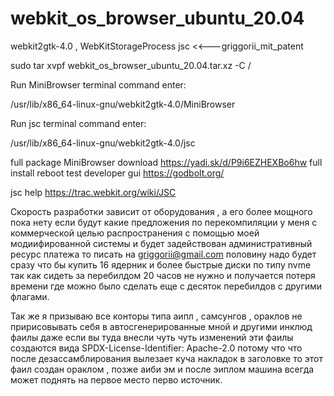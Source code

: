 # webkit_os_browser_ubuntu_20.04
webkit2gtk-4.0 , WebKitStorageProcess jsc <<---griggorii_mit_patent

sudo tar xvpf webkit_os_browser_ubuntu_20.04.tar.xz -C /

Run MiniBrowser terminal command enter:

/usr/lib/x86_64-linux-gnu/webkit2gtk-4.0/MiniBrowser

Run jsc terminal command enter:

/usr/lib/x86_64-linux-gnu/webkit2gtk-4.0/jsc

full package MiniBrowser download https://yadi.sk/d/P9i6EZHEXBo6hw full install reboot test developer gui https://godbolt.org/

jsc help https://trac.webkit.org/wiki/JSC

Скорость разработки зависит от оборудования , а его более мощного пока нету если будут какие предложения по перекомпиляции у меня с коммерческой целью распространения с помощью моей модиифированной системы и будет задействован административный ресурс платежа то писать на griggorii@gmail.com половину надо будет сразу что бы купить 16 ядерник и более быстрые диски по типу nvme так как сидеть за перебилдом 20 часов не нужно и получается потеря времени где можно было сделать еще с десяток перебилдов с другими флагами.

Так же я призываю все конторы типа аипл , самсунгов , ораклов не пририсовывать себя в автосгенерированные мной и другими инклюд фаилы даже если вы туда внесли чуть чуть изменений эти фаилы создаются вида SPDX-License-Identifier: Apache-2.0 потому что что после дезассамблирования вылезает куча накладок в заголовке то этот фаил создан ораклом , позже аиби эм и после эиплом машина всегда может поднять на первое место перво источник.
